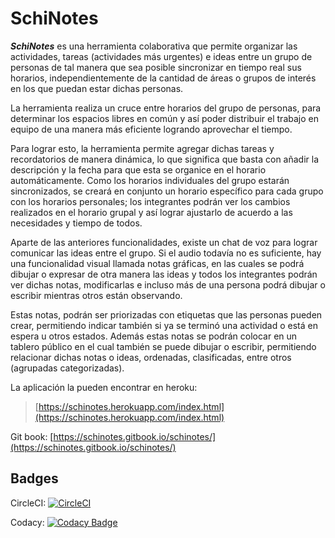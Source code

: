 # SchiNotes

_**SchiNotes**_ es una herramienta colaborativa que permite organizar las actividades, tareas \(actividades más urgentes\) e ideas entre un grupo de personas de tal manera que sea posible sincronizar en tiempo real sus horarios, independientemente de la cantidad de áreas o grupos de interés en los que puedan estar dichas personas.

La herramienta realiza un cruce entre horarios del grupo de personas, para determinar los espacios libres en común y así poder distribuir el trabajo en equipo de una manera más eficiente logrando aprovechar el tiempo.

Para lograr esto, la herramienta permite agregar dichas tareas y recordatorios de manera dinámica, lo que significa que basta con añadir la descripción y la fecha para que esta se organice en el horario automáticamente. Como los horarios individuales del grupo estarán sincronizados, se creará en conjunto un horario específico para cada grupo con los horarios personales; los integrantes podrán ver los cambios realizados en el horario grupal y así lograr ajustarlo de acuerdo a las necesidades y tiempo de todos.

Aparte de las anteriores funcionalidades, existe un chat de voz para lograr comunicar las ideas entre el grupo. Si el audio todavía no es suficiente, hay una funcionalidad visual llamada notas gráficas, en las cuales se podrá dibujar o expresar de otra manera las ideas y todos los integrantes podrán ver dichas notas, modificarlas e incluso más de una persona podrá dibujar o escribir mientras otros están observando.

Estas notas, podrán ser priorizadas con etiquetas que las personas pueden crear, permitiendo indicar también si ya se terminó una actividad o está en espera u otros estados. Además estas notas se podrán colocar en un tablero público en el cual también se puede dibujar o escribir, permitiendo relacionar dichas notas o ideas, ordenadas, clasificadas, entre otros \(agrupadas categorizadas\).

La aplicación la pueden encontrar en heroku:

> [https://schinotes.herokuapp.com/index.html](https://schinotes.herokuapp.com/index.html)

Git book: [https://schinotes.gitbook.io/schinotes/](https://schinotes.gitbook.io/schinotes/)

## Badges

CircleCI: [![CircleCI](https://circleci.com/gh/CarlosCL98/SchiNotes.svg?style=svg)](https://circleci.com/gh/CarlosCL98/SchiNotes)

Codacy: [![Codacy Badge](https://api.codacy.com/project/badge/Grade/5043a2c9c0ac4fb39a25c9abfc9dc01a)](https://www.codacy.com/app/CarlosCL98/SchiNotes?utm_source=github.com&amp;utm_medium=referral&amp;utm_content=CarlosCL98/SchiNotes&amp;utm_campaign=Badge_Grade)

